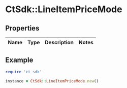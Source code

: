 # CtSdk::LineItemPriceMode

## Properties

| Name | Type | Description | Notes |
| ---- | ---- | ----------- | ----- |

## Example

```ruby
require 'ct_sdk'

instance = CtSdk::LineItemPriceMode.new()
```

